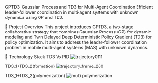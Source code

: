 GPTD3: Gaussian Process and TD3 for Multi-Agent Coordination
Efficient leader-follower coordination in multi-agent systems with unknown dynamics using GP and TD3.

📌 Project Overview
This project introduces GPTD3, a two-stage collaborative strategy that combines Gaussian Process (GP) for dynamic modeling and Twin Delayed Deep Deterministic Policy Gradient (TD3) for policy optimization. It aims to address the leader-follower coordination problem in mobile multi-agent systems (MAS) with unknown dynamics.

🔧 Technology Stack
TD3 Vs PID
![trajectory0111](https://github.com/user-attachments/assets/c806df2c-0ab7-43ed-83f3-313d972a4c4d)

TD3_1+TD3_2(formation)
![trajectory_frame_260](https://github.com/user-attachments/assets/917baa7f-3df8-40e1-926d-097c57cbd1fc)

TD3_1+TD3_2(polymerization)
![multi polymerization](https://github.com/user-attachments/assets/a41c4eef-9d4f-4afe-a264-c8a0413ffbbc)



